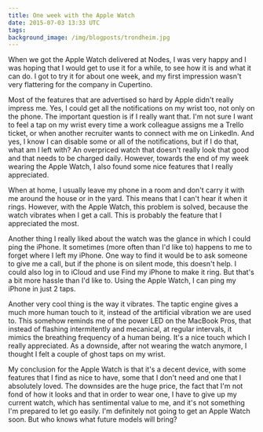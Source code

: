 ```yaml
---
title: One week with the Apple Watch
date: 2015-07-03 13:33 UTC
tags:
background_image: /img/blogposts/trondheim.jpg
---
```


When we got the Apple Watch delivered at Nodes, I was very happy and I was hoping that I would get to use it for a while, to see how it is and what it can do. I got to try it for about one week, and my first impression wasn't very flattering for the company in Cupertino. 

Most of the features that are advertised so hard by Apple didn't really impress me. Yes, I could get all the notifications on my wrist too, not only on the phone. The important question is if I really want that. I'm not sure I want to feel a tap on my wrist every time a work colleague assigns me a Trello ticket, or when another recruiter wants to connect with me on LinkedIn. And yes, I know I can disable some or all of the notifications, but if I do that, what am I left with? An overpriced watch that doesn't really look that good and that needs to be charged daily. However, towards the end of my week wearing the Apple Watch, I also found some nice features that I really appreciated. 

When at home, I usually leave my phone in a room and don't carry it with me around the house or in the yard. This means that I can't hear it when it rings. However, with the Apple Watch, this problem is solved, because the watch vibrates when I get a call. This is probably the feature that I appreciated the most.

Another thing I really liked about the watch was the glance in which I could ping the iPhone. It sometimes (more often than I'd like to) happens to me to forget where I left my iPhone. One way to find it would be to ask someone to give me a call, but if the phone is on silent mode, this doesn't help. I could also log in to iCloud and use Find my iPhone to make it ring. But that's a bit more hassle than I'd like to. Using the Apple Watch, I can ping my iPhone in just 2 taps.

Another very cool thing is the way it vibrates. The taptic engine gives a much more human touch to it, instead of the artificial vibration we are used to. This somehow reminds me of the power LED on the MacBook Pros, that instead of flashing intermitently and mecanical, at regular intervals, it mimics the breathing frequency of a human being. It's a nice touch which I really appreciated. As a downside, after not wearing the watch anymore, I thought I felt a couple of ghost taps on my wrist. 

My conclusion for the Apple Watch is that it's a decent device, with some features that I find as nice to have, some that I don't need and one that I absolutely loved. The downsides are the huge price, the fact that I'm not fond of how it looks and that in order to wear one, I have to give up my current watch, which has sentimental value to me, and it's not something I'm prepared to let go easily. I'm definitely not going to get an Apple Watch soon. But who knows what future models will bring?
